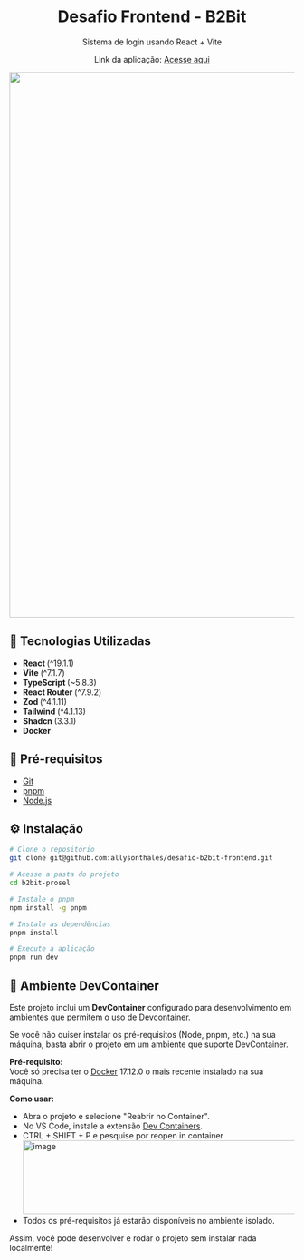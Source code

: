 <h1 align="center">Desafio Frontend - B2Bit</h1>
<p align="center">Sistema de login usando React + Vite</p>
<p align="center">Link da aplicação: <a href="https://desafio-b2bit-frontend.vercel.app/">Acesse aqui</a></p>

<p align="center">
<img width="1527" height="962" alt="image" src="https://github.com/user-attachments/assets/bfd29cfc-cc1c-44d3-8ded-fb09b2966eb9" />
</p>

## 🚀 Tecnologias Utilizadas

- <b>React </b> (^19.1.1)
- <b>Vite </b> (^7.1.7)
- <b>TypeScript </b> (~5.8.3)
- <b>React Router </b> (^7.9.2)
- <b>Zod </b> (^4.1.11)
- <b>Tailwind </b> (^4.1.13)
- <b>Shadcn </b> (3.3.1)
- <b>Docker </b>

## 📂 Pré-requisitos
- [Git](https://git-scm.com/) </br>
- [pnpm](https://pnpm.io/) </br>
- [Node.js](https://nodejs.org/) 


## ⚙️ Instalação

```bash
# Clone o repositório
git clone git@github.com:allysonthales/desafio-b2bit-frontend.git

# Acesse a pasta do projeto
cd b2bit-prosel

# Instale o pnpm
npm install -g pnpm

# Instale as dependências
pnpm install

# Execute a aplicação
pnpm run dev
```

## 🐳 Ambiente DevContainer

Este projeto inclui um **DevContainer** configurado para desenvolvimento em ambientes que permitem o uso de [Devcontainer](https://containers.dev/).

Se você não quiser instalar os pré-requisitos (Node, pnpm, etc.) na sua máquina, basta abrir o projeto em um ambiente que suporte DevContainer.

**Pré-requisito:**  
Você só precisa ter o [Docker](https://www.docker.com/) 17.12.0 o mais recente instalado na sua máquina.

**Como usar:**
- Abra o projeto e selecione "Reabrir no Container".
- No VS Code, instale a extensão [Dev Containers](https://marketplace.visualstudio.com/items?itemName=ms-vscode-remote.remote-containers). 
- CTRL + SHIFT + P e pesquise por reopen in container <img width="620" height="130" alt="image" src="https://github.com/user-attachments/assets/d0b7a4ef-7186-4306-8e28-cda3a11b6608" />
- Todos os pré-requisitos já estarão disponíveis no ambiente isolado.

Assim, você pode desenvolver e rodar o projeto sem instalar nada localmente!
